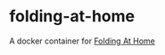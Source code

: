 # folding-at-home
A docker container for [Folding At Home](https://foldingathome.org/alternative-downloads/)
